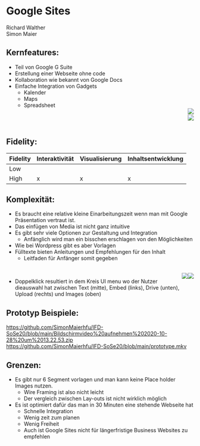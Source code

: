 # Google Sites 
Richard Walther</br> 
Simon Maier

## Kernfeatures:
* Teil von Google G Suite
* Erstellung einer Webseite ohne code 
* Kollaboration wie bekannt von Google Docs
* Einfache Integration von Gadgets
  * Kalender
  * Maps
  * Spreadsheet
  </br><img style="float:right" src="https://raw.githubusercontent.com/SimonMaierhfu/IFD-SoSe20/main/page3.png">
</br><img style="float:right" src="https://raw.githubusercontent.com/SimonMaierhfu/IFD-SoSe20/main/page4.png">
</br>

## Fidelity:

|Fidelity   | Interaktivität  | Visualisierung  | Inhaltsentwicklung   |
|---|---|---|---|
| Low  |   |   |   |
| High  | x  | x  |  x |
## Komplexität:
* Es braucht eine relative kleine Einarbeitungszeit wenn man mit Google Präsentation vertraut ist.
* Das einfügen von Media ist nicht ganz intuitive
* Es gibt sehr viele Optionen zur Gestaltung und Integration
  * Anfänglich wird man ein bisschen erschlagen von den Möglichkeiten
* Wie bei Wordpress gibt es aber Vorlagen
* Fülltexte bieten Anleitungen und Empfehlungen für den Inhalt
  * Leitfaden für Anfänger somit gegeben
<br/>
<img style="float:right" src="https://raw.githubusercontent.com/SimonMaierhfu/IFD-SoSe20/main/page6.1.png">
<img style="float:right" src="https://raw.githubusercontent.com/SimonMaierhfu/IFD-SoSe20/main/page6.2png.png">

* Doppelklick resultiert in dem Kreis UI menu wo der Nutzer dieauswahl hat zwischen Text (mitte), Embed (links), Drive (unten), Upload (rechts) und Images (oben) 

## Prototyp Beispiele:
<https://github.com/SimonMaierhfu/IFD-SoSe20/blob/main/Bildschirmvideo%20aufnehmen%202020-10-28%20um%2013.22.53.zip>
</br>
<https://github.com/SimonMaierhfu/IFD-SoSe20/blob/main/prototype.mkv>


## Grenzen:
* Es gibt nur 6 Segment vorlagen und man kann keine Place holder Images nutzen.
  * Wire Framing ist also nicht leicht
  * Der vergleich zwischen Lay-outs ist nicht wirklich möglich
* Es ist optimiert dafür das man in 30 Minuten eine stehende Webseite hat
  * Schnelle Integration 
  * Wenig zeit zum planen
  * Wenig Freiheit
  * Auch ist Google Sites nicht für längerfristige Business Websites zu empfehlen 



